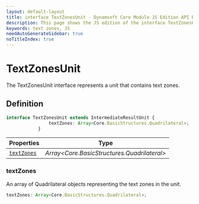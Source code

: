```yaml
---
layout: default-layout
title: interface TextZonesUnit - Dynamsoft Core Module JS Edition API Reference
description: This page shows the JS edition of the interface TextZonesUnit in Dynamsoft Core Module.
keywords: text zones, JS
needAutoGenerateSidebar: true
noTitleIndex: true
---
```


# TextZonesUnit

The TextZonesUnit interface represents a unit that contains text zones.

## Definition

```typescript
interface TextZonesUnit extends IntermediateResultUnit {
                textZones: Array<Core.BasicStructures.Quadrilateral>;
            }
```



| Properties               | Type |
|----------------------|-------------|
| [`textZones`](#textzones) | *Array<Core.BasicStructures.Quadrilateral>* |

### textZones

An array of Quadrilateral objects representing the text zones in the unit.

```typescript
textZones: Array<Core.BasicStructures.Quadrilateral>;
```
